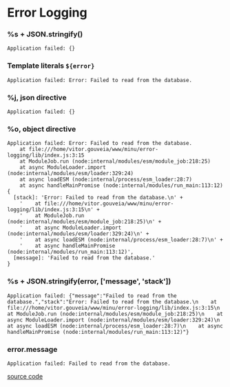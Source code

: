 # Error Logging

### %s + JSON.stringify()
```
Application failed: {}
```

### Template literals `${error}`
```
Application failed: Error: Failed to read from the database.
```

### %j, json directive
```
Application failed: {}
```

### %o, object directive
```
Application failed: Error: Failed to read from the database.
    at file:///home/vitor.gouveia/www/minu/error-logging/lib/index.js:3:15
    at ModuleJob.run (node:internal/modules/esm/module_job:218:25)
    at async ModuleLoader.import (node:internal/modules/esm/loader:329:24)
    at async loadESM (node:internal/process/esm_loader:28:7)
    at async handleMainPromise (node:internal/modules/run_main:113:12) {
  [stack]: 'Error: Failed to read from the database.\n' +
    '    at file:///home/vitor.gouveia/www/minu/error-logging/lib/index.js:3:15\n' +
    '    at ModuleJob.run (node:internal/modules/esm/module_job:218:25)\n' +
    '    at async ModuleLoader.import (node:internal/modules/esm/loader:329:24)\n' +
    '    at async loadESM (node:internal/process/esm_loader:28:7)\n' +
    '    at async handleMainPromise (node:internal/modules/run_main:113:12)',
  [message]: 'Failed to read from the database.'
}
```

### %s + JSON.stringify(error, ['message', 'stack'])
```
Application failed: {"message":"Failed to read from the database.","stack":"Error: Failed to read from the database.\n    at file:///home/vitor.gouveia/www/minu/error-logging/lib/index.js:3:15\n    at ModuleJob.run (node:internal/modules/esm/module_job:218:25)\n    at async ModuleLoader.import (node:internal/modules/esm/loader:329:24)\n    at async loadESM (node:internal/process/esm_loader:28:7)\n    at async handleMainPromise (node:internal/modules/run_main:113:12)"}
```

### error.message
```
Application failed: Failed to read from the database.
```

[source code](./lib/index.js)